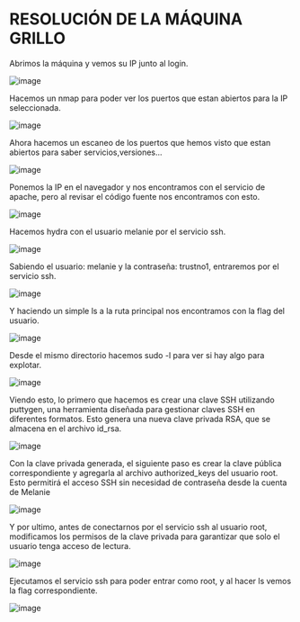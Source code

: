 # RESOLUCIÓN DE LA MÁQUINA GRILLO

Abrimos la máquina y vemos su IP junto al login.

![image](https://github.com/user-attachments/assets/1e4d8357-defe-4a09-8cb7-35c740c178b4)

Hacemos un nmap para poder ver los puertos que estan abiertos para la IP seleccionada.

![image](https://github.com/user-attachments/assets/6d24d749-84e0-4623-9116-90bf33a124fc)

Ahora hacemos un escaneo de los puertos que hemos visto que estan abiertos para saber servicios,versiones...

![image](https://github.com/user-attachments/assets/8a437bd5-8445-4aa0-9250-84a8d16b358c)

Ponemos la IP en el navegador y nos encontramos con el servicio de apache, pero al revisar el código fuente nos encontramos con esto.

![image](https://github.com/user-attachments/assets/b9f4be1a-c364-4868-b06c-4363a3d01115)

Hacemos hydra con el usuario melanie por el servicio ssh.

![image](https://github.com/user-attachments/assets/cc6bae2f-ab11-438a-84f0-8e344b9a955c)

Sabiendo el usuario: melanie y la contraseña: trustno1, entraremos por el servicio ssh.

![image](https://github.com/user-attachments/assets/d7941606-e764-4ec8-a9de-c0ac6f215081)

Y haciendo un simple ls a la ruta principal nos encontramos con la flag del usuario.

![image](https://github.com/user-attachments/assets/99a39b44-96c4-499b-9235-9745baedf2f5)

Desde el mismo directorio hacemos sudo -l para ver si hay algo para explotar.

![image](https://github.com/user-attachments/assets/9fba5f16-2f9c-4245-9f7f-735d8dcf2410)

Viendo esto, lo primero que hacemos es crear una clave SSH utilizando puttygen, una herramienta diseñada para gestionar claves SSH en diferentes formatos.
Esto genera una nueva clave privada RSA, que se almacena en el archivo id_rsa.

![image](https://github.com/user-attachments/assets/12daa8fa-2ddf-4091-925b-f360214005c1)

Con la clave privada generada, el siguiente paso es crear la clave pública correspondiente y agregarla al archivo authorized_keys del usuario root. Esto permitirá el acceso SSH sin necesidad de contraseña desde la cuenta de Melanie

![image](https://github.com/user-attachments/assets/602e6a94-9af2-4bb4-b212-134c45f11ebd)

Y por ultimo, antes de conectarnos por el servicio ssh al usuario root, modificamos los permisos de la clave privada para garantizar que solo el usuario tenga acceso de lectura.

![image](https://github.com/user-attachments/assets/d874928f-c162-4382-9d4a-e8d759c713b2)

Ejecutamos el servicio ssh para poder entrar como root, y al hacer ls vemos la flag correspondiente.

![image](https://github.com/user-attachments/assets/9d360bdd-6297-4456-9070-2c1a1f983332)




